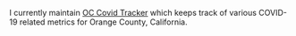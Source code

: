 I currently maintain [OC Covid Tracker](https://occovidtracker.shinyapps.io/oc_covid_dashboard/) which keeps track of various COVID-19 related metrics for Orange County, California.



